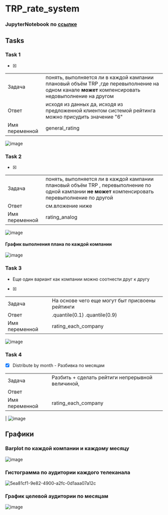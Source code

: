 # TRP_rate_system

### JupyterNotebook по [ссылке](https://github.com/Nick2201/TRP_rate_system/blob/main/TRP_rate_system/src/data_show.ipynb)

## Tasks

### Task 1

- [x]

|        |                                                                                                                                                   |
| ------ | ------------------------------------------------------------------------------------------------------------------------------------------------- |
| Задача | понять, выполняется ли в каждой кампании плановый объём TRP ,где перевыполнение на одном канале **может** компенсировать недовыполнение на другом |
|Ответ           | исходя из данных да, исходя из предложенной клиентом системой рейтинга можно присудить значение "6" |
|  Имя переменной  |general_rating|
![image](https://github.com/Nick2201/TRP_rate_system/assets/71185932/1d4cf376-e2f7-4037-88f8-377327d621cc)

### Task 2

- [x]

|                  |      |
| -------------- | ------ |
|Задача          | понять, выполняется ли в каждой кампании плановый объём TRP , перевыполнение по одной кампании **не может** компенсировать перевыполнение по другой |
 |     Ответ           | см.вложение ниже |
  |    Имя переменной  | rating_analog |



![image](https://github.com/Nick2201/TRP_rate_system/assets/71185932/c4919996-a43d-409d-800c-af0e3785adda)
#### График выполнения плана по каждой компании
![image](https://github.com/Nick2201/TRP_rate_system/assets/71185932/a7a23b2f-25c6-4db4-aacc-9137676217a7)

### Task 3
-  Еще один вариант как компании можно соотнести друг к другу
- [x]

|        |                                                 |
| ------ | ----------------------------------------------- |
| Задача | На основе чего еще могут быт присвоены рейтинги |
| Ответ  | .quantile(0.1) .quantile(0.9)                   |
| Имя переменной | rating_each_company                             |

![image](https://github.com/Nick2201/TRP_rate_system/assets/71185932/bd8a981a-bd87-42b9-b7f5-4e6d90b39008)

### Task 4
- [x] Distribute by month - Разбивка по месяцам

|        |                                                 |
| ------ | ----------------------------------------------- |
| Задача | Разбить + сделать рейтиги непрерывной величиной,  |
| Ответ  |                   |
| Имя переменной | rating_each_company  
|
![image](https://github.com/Nick2201/TRP_rate_system/assets/71185932/02895d93-f907-41cc-b443-0be8a8b6b265)



## Графики

### Barplot по каждой компании и каждому месяцу
![image](https://github.com/Nick2201/TRP_rate_system/assets/71185932/8307b3cb-41b1-401f-84b5-9f86f7032561)



### Гистограмма по аудитории каждого телеканала
![5ea81cf1-9e82-4900-a2fc-0d1aaa07a12c](https://github.com/Nick2201/TRP_rate_system/assets/71185932/45fe6149-075f-4c5c-8984-be85b07369bb)

### График целевой аудитории по месяцам

![image](https://github.com/Nick2201/TRP_rate_system/assets/71185932/62590536-09fd-405a-9b5f-e6dbc5907337)


